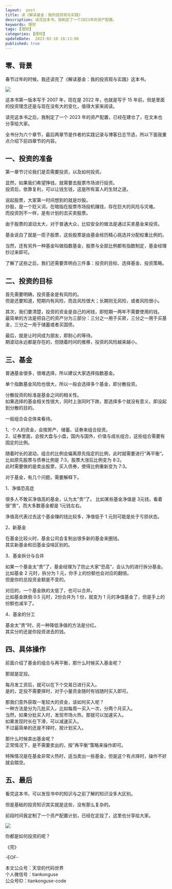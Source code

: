 ```yaml
---   
layout:  post  
title: 读《解读基金：我的投资观与实践》      
description: 读完这本书，我制定了一个2023年的资产配置。        
keywords: 理财  
tags: [理财]    
categories: [理财]  
updateDate:  2023-02-10 18:13:00  
published: true  
---  
```



## 零、背景  


春节过年的时候，我还读完了《解读基金：我的投资观与实践》这本书。    



![](https://res2023.tiankonguse.com/images/2023/02/10/001.png)  


这本书第一版本写于 2007 年，现在是 2022 年，也就是写于 15 年前，但是里面的投资理念还是与现在没有大的变化，值得大家来阅读。    



读完这本书之后，我制定了一个 2023 年的资产配置，已经在建仓了，在文末也分享给大家。  

全书分为六个章节，最后两章节是作者的实践记录与博客日志节选，所以下面我重点介绍下前四章节的内容。  


## 一、投资的准备  


第一章节讨论我们是否需要投资，以及如何投资。  


显然，如果我们希望挣钱，就需要去股票市场进行投资。  
投资后，依靠复利，可以让钱生钱，这是所有富人的生财之道。  


说起股票，大家第一时间想到的就是炒股。   
炒股，是一个贬义词，在暗指在股票市场投机赚钱，存在巨大的风险与灾难。  
而投资则不一样，是有计划的去买卖股票。  


由于股票的波动太大，对于普通大众，比较安全的做法是通过买卖基金来投资。  


基金说白了就是一揽子股票，这些股票是由基金经历精心挑选并分配权重比例的。  


当然，还有另外一种基金叫做指数基金，股票与全部比例都有指数制定，基金经理抄过来即可。    


了解了这些之后，我们还需要弄明白三件事：投资的目标、选择基金、投资策略。  


## 二、投资的目标  


首先需要明确，投资基金是有风险的。  
但是还要知道，短期内有风险，而且风险很大；长期则无风险，或者风险很小。  


其次，我们要清楚，投资的资金是自己的闲钱，即短期一两年不需要使用的钱。  
最简单的方法是把自己的资产分为三部分：三分之一用于买房，三分之一用于买基金，三分之一用于储蓄或者买国债。  


最后，就是让时间成为朋友，即耐心的等待。  
期波动永远都是存在的，但随着时间的推移，投资的风险越来越小。  

 
## 三、基金  


普通基金很多，很难选择，所以建议大家选择指数基金。  


单个指数基金风险也很大，所以一般会选择多个基金，即分散投资。  


分散投资的标准是基金之间的相关性。  
如果选择的基金相关性很大，同时上涨同时下跌，那选择多个就没有意义，即没起到分散的目的。  


一般组合会总体来看待。   


1、个人的资金，会按房产、储蓄、证券来组合投资。  
2、证券里面，会按大盘与小盘，国内与国外，价值与成长组合，这些组合需要有固定的比例。  


随着时长的波动，组合的比例会偏离原先指定的比例，此时就需要进行”再平衡“。  
比如原先股票与债券比例是 7:3，股票大涨后比例变为 8:2。  
此时需要做的是卖出股票，买入债券，使得比例重新变为 7:3。  




对于基金，有几个问题，需要解释下。  


1、净值恐高症   


很多人不敢买净值高的基金，认为太”贵“了。 
比如某些基金净值是 3元钱，看着很”贵“，而大多数基金都是 1元钱左右。  


净值高代表过去这个基金赚的钱比较多，净值低于 1 元则可能是处于亏损状态。  

 
2、新基金  


在基金比较火时，基金公司会复制出很多新的基金来圈钱。  
其实新基金和旧基金没啥区别的。  


3、基金拆分与合并  


如果一个基金太”贵“了，基金经理为了防止大家”恐高“，会认为的进行拆分基金。  
比如基金 2 元时，拆分为 1 元，你手上的份额也会对应的翻倍。  
但是你的总投资金额是不变的。  


对应的，一个基金跌的太低了，也可以合并。  
比如基金跌倒 0.5 元时，2份合并为 1 份，就变为 1 元的净值基金了，但是手上的份额也减半了。  


4、基金的分工  


基金太”贵“时，另一种降低净值的方法是分红。  
其实分的还是你投资进去的钱。  


## 四、具体操作    


前面介绍了基金的组合与再平衡，那什么时候买入基金呢？  


那就是定投。  



每月发工资后，就可以在下个交易日进行买入。  
是的，定投不需要择时，对于小量资金随时有钱随时买入即可。  



那我们意外获取一笔较大的资金，该如何买入呢？  
一种方法是分为几批买入，比如每周一买入一次，分两个月买入。  
当然，如果分批买入时，发现市场火热，那就可以加速买入。  
如果发现时长在下滑，可以减速买入。  
不过最简单的还是不择时，按计划买入。  



那什么时候卖出基金呢？  
正常情况下，是不需要卖出的，按”再平衡“策略来操作即可。  


特殊情况是在基金非常火热时，适当卖出一些基金，但是这个有点择时，操作不好就会踏空。  


## 五、最后  


看完这本书，可以发现书中的知识与之前了解的知识没多大区别。  


但是基础的投资知识其实就是这些，没有那么复杂的。  


前段时间我定制了一个资产配置计划，已经在定投了，这里也分享给大家。  



![](https://res2023.tiankonguse.com/images/2023/02/10/002.png)  





你都是如何投资的呢？  



《完》  


-EOF-  



本文公众号：天空的代码世界  
个人微信号：tiankonguse  
公众号ID：tiankonguse-code  
  

